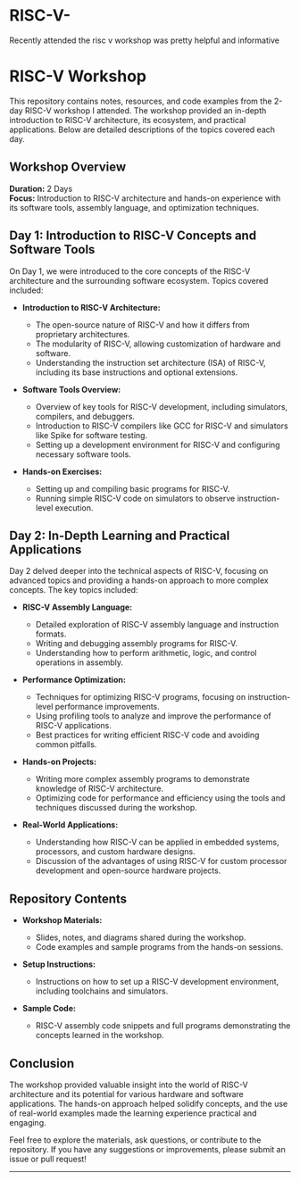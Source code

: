 # RISC-V-
Recently attended the risc v workshop was pretty helpful and informative 
# RISC-V Workshop

This repository contains notes, resources, and code examples from the 2-day RISC-V workshop I attended. The workshop provided an in-depth introduction to RISC-V architecture, its ecosystem, and practical applications. Below are detailed descriptions of the topics covered each day.

## Workshop Overview

**Duration:** 2 Days  
**Focus:** Introduction to RISC-V architecture and hands-on experience with its software tools, assembly language, and optimization techniques.

## Day 1: Introduction to RISC-V Concepts and Software Tools

On Day 1, we were introduced to the core concepts of the RISC-V architecture and the surrounding software ecosystem. Topics covered included:

- **Introduction to RISC-V Architecture:**
  - The open-source nature of RISC-V and how it differs from proprietary architectures.
  - The modularity of RISC-V, allowing customization of hardware and software.
  - Understanding the instruction set architecture (ISA) of RISC-V, including its base instructions and optional extensions.

- **Software Tools Overview:**
  - Overview of key tools for RISC-V development, including simulators, compilers, and debuggers.
  - Introduction to RISC-V compilers like GCC for RISC-V and simulators like Spike for software testing.
  - Setting up a development environment for RISC-V and configuring necessary software tools.

- **Hands-on Exercises:**
  - Setting up and compiling basic programs for RISC-V.
  - Running simple RISC-V code on simulators to observe instruction-level execution.

## Day 2: In-Depth Learning and Practical Applications

Day 2 delved deeper into the technical aspects of RISC-V, focusing on advanced topics and providing a hands-on approach to more complex concepts. The key topics included:

- **RISC-V Assembly Language:**
  - Detailed exploration of RISC-V assembly language and instruction formats.
  - Writing and debugging assembly programs for RISC-V.
  - Understanding how to perform arithmetic, logic, and control operations in assembly.

- **Performance Optimization:**
  - Techniques for optimizing RISC-V programs, focusing on instruction-level performance improvements.
  - Using profiling tools to analyze and improve the performance of RISC-V applications.
  - Best practices for writing efficient RISC-V code and avoiding common pitfalls.

- **Hands-on Projects:**
  - Writing more complex assembly programs to demonstrate knowledge of RISC-V architecture.
  - Optimizing code for performance and efficiency using the tools and techniques discussed during the workshop.

- **Real-World Applications:**
  - Understanding how RISC-V can be applied in embedded systems, processors, and custom hardware designs.
  - Discussion of the advantages of using RISC-V for custom processor development and open-source hardware projects.

## Repository Contents

- **Workshop Materials:** 
  - Slides, notes, and diagrams shared during the workshop.
  - Code examples and sample programs from the hands-on sessions.
  
- **Setup Instructions:**
  - Instructions on how to set up a RISC-V development environment, including toolchains and simulators.
  
- **Sample Code:**
  - RISC-V assembly code snippets and full programs demonstrating the concepts learned in the workshop.

## Conclusion

The workshop provided valuable insight into the world of RISC-V architecture and its potential for various hardware and software applications. The hands-on approach helped solidify concepts, and the use of real-world examples made the learning experience practical and engaging.

Feel free to explore the materials, ask questions, or contribute to the repository. If you have any suggestions or improvements, please submit an issue or pull request!

---
